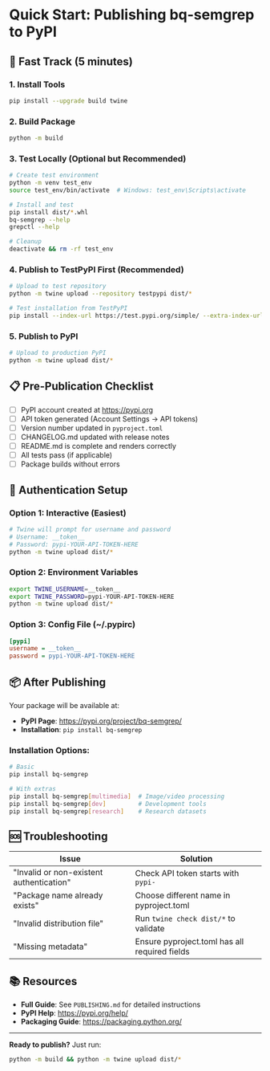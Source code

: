 # Quick Start: Publishing bq-semgrep to PyPI

## 🚀 Fast Track (5 minutes)

### 1. Install Tools
```bash
pip install --upgrade build twine
```

### 2. Build Package
```bash
python -m build
```

### 3. Test Locally (Optional but Recommended)
```bash
# Create test environment
python -m venv test_env
source test_env/bin/activate  # Windows: test_env\Scripts\activate

# Install and test
pip install dist/*.whl
bq-semgrep --help
grepctl --help

# Cleanup
deactivate && rm -rf test_env
```

### 4. Publish to TestPyPI First (Recommended)
```bash
# Upload to test repository
python -m twine upload --repository testpypi dist/*

# Test installation from TestPyPI
pip install --index-url https://test.pypi.org/simple/ --extra-index-url https://pypi.org/simple/ bq-semgrep
```

### 5. Publish to PyPI
```bash
# Upload to production PyPI
python -m twine upload dist/*
```

## 📋 Pre-Publication Checklist

- [ ] PyPI account created at https://pypi.org
- [ ] API token generated (Account Settings → API tokens)
- [ ] Version number updated in `pyproject.toml`
- [ ] CHANGELOG.md updated with release notes
- [ ] README.md is complete and renders correctly
- [ ] All tests pass (if applicable)
- [ ] Package builds without errors

## 🔑 Authentication Setup

### Option 1: Interactive (Easiest)
```bash
# Twine will prompt for username and password
# Username: __token__
# Password: pypi-YOUR-API-TOKEN-HERE
python -m twine upload dist/*
```

### Option 2: Environment Variables
```bash
export TWINE_USERNAME=__token__
export TWINE_PASSWORD=pypi-YOUR-API-TOKEN-HERE
python -m twine upload dist/*
```

### Option 3: Config File (~/.pypirc)
```ini
[pypi]
username = __token__
password = pypi-YOUR-API-TOKEN-HERE
```

## 📦 After Publishing

Your package will be available at:
- **PyPI Page**: https://pypi.org/project/bq-semgrep/
- **Installation**: `pip install bq-semgrep`

### Installation Options:
```bash
# Basic
pip install bq-semgrep

# With extras
pip install bq-semgrep[multimedia]  # Image/video processing
pip install bq-semgrep[dev]         # Development tools
pip install bq-semgrep[research]    # Research datasets
```

## 🆘 Troubleshooting

| Issue | Solution |
|-------|----------|
| "Invalid or non-existent authentication" | Check API token starts with `pypi-` |
| "Package name already exists" | Choose different name in pyproject.toml |
| "Invalid distribution file" | Run `twine check dist/*` to validate |
| "Missing metadata" | Ensure pyproject.toml has all required fields |

## 📚 Resources

- **Full Guide**: See `PUBLISHING.md` for detailed instructions
- **PyPI Help**: https://pypi.org/help/
- **Packaging Guide**: https://packaging.python.org/

---

**Ready to publish?** Just run:
```bash
python -m build && python -m twine upload dist/*
```